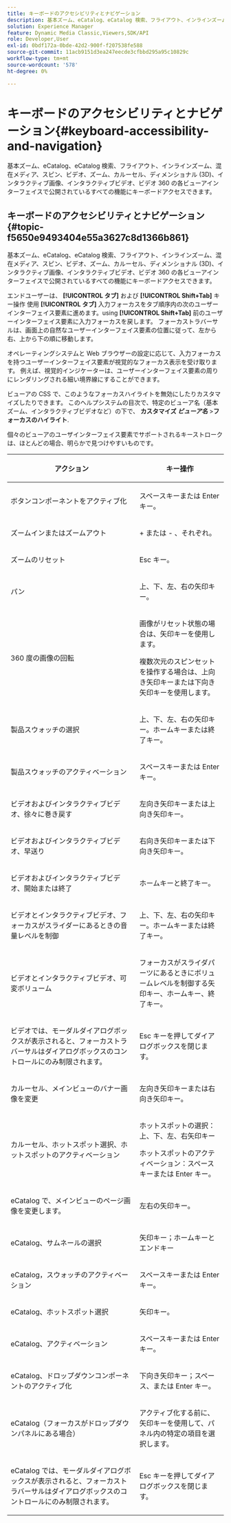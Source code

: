 ```yaml
---
title: キーボードのアクセシビリティとナビゲーション
description: 基本ズーム、eCatalog、eCatalog 検索、フライアウト、インラインズーム、混在メディア、スピン、ビデオ、ズーム、ディメンショナル (3D)、カルーセル、インタラクティブ画像、インタラクティブビデオ、Video360 の各ビューアインターフェイスで公開されているすべての機能にキーボードアクセスできます。
solution: Experience Manager
feature: Dynamic Media Classic,Viewers,SDK/API
role: Developer,User
exl-id: 0bdf172a-0bde-42d2-900f-f207538fe588
source-git-commit: 11acb9151d3ea247eecde3cfbbd295a95c10829c
workflow-type: tm+mt
source-wordcount: '578'
ht-degree: 0%

---
```


# キーボードのアクセシビリティとナビゲーション{#keyboard-accessibility-and-navigation}

基本ズーム、eCatalog、eCatalog 検索、フライアウト、インラインズーム、混在メディア、スピン、ビデオ、ズーム、カルーセル、ディメンショナル (3D)、インタラクティブ画像、インタラクティブビデオ、ビデオ 360 の各ビューアインターフェイスで公開されているすべての機能にキーボードアクセスできます。

<!-- Updated June 1, 2020 from https://wiki.corp.adobe.com/pages/viewpage.action?spaceKey=scene7qa&title=s7Viewers%2C+S7SDK%2C+S7OnDemand+Release+Notes - Contact is Sasha -->

## キーボードのアクセシビリティとナビゲーション {#topic-f5650e9493404e55a3627c8d1366b861}

基本ズーム、eCatalog、eCatalog 検索、フライアウト、インラインズーム、混在メディア、スピン、ビデオ、ズーム、カルーセル、ディメンショナル (3D)、インタラクティブ画像、インタラクティブビデオ、ビデオ 360 の各ビューアインターフェイスで公開されているすべての機能にキーボードアクセスできます。

エンドユーザーは、 **[!UICONTROL タブ]** および **[!UICONTROL Shift+Tab]** キー操作 使用 **[!UICONTROL タブ]** 入力フォーカスをタブ順序内の次のユーザーインターフェイス要素に進めます。using **[!UICONTROL Shift+Tab]** 前のユーザーインターフェイス要素に入力フォーカスを戻します。 フォーカストラバーサルは、画面上の自然なユーザーインターフェイス要素の位置に従って、左から右、上から下の順に移動します。

オペレーティングシステムと Web ブラウザーの設定に応じて、入力フォーカスを持つユーザーインターフェイス要素が視覚的なフォーカス表示を受け取ります。 例えば、視覚的インジケーターは、ユーザーインターフェイス要素の周りにレンダリングされる細い境界線にすることができます。

ビューアの CSS で、このようなフォーカスハイライトを無効にしたりカスタマイズしたりできます。 このヘルプシステムの目次で、特定のビューア名（基本ズーム、インタラクティブビデオなど）の下で、 **カスタマイズ *ビューア名*** >**&#x200B;フォーカスのハイライト&#x200B;**.

個々のビューアのユーザインターフェイス要素でサポートされるキーストロークは、ほとんどの場合、明らかで見つけやすいものです。

<table id="table_8C49100412224324BF1DBF7FDFDCCBF8"> 
 <thead> 
  <tr> 
   <th colname="col1" class="entry"> <p>アクション </p> </th> 
   <th colname="col2" class="entry"> <p>キー操作 </p> </th> 
  </tr> 
 </thead>
 <tbody> 
  <tr> 
   <td colname="col1"> <p>ボタンコンポーネントをアクティブ化 </p> </td> 
   <td colname="col2"> <p>スペースキーまたは Enter キー。 </p> </td> 
  </tr> 
  <tr> 
   <td colname="col1"> <p>ズームインまたはズームアウト </p> </td> 
   <td colname="col2"> <p> <span class="uicontrol"> + </span> または <span class="uicontrol"> - </span>、それぞれ。 </p> </td> 
  </tr> 
  <tr> 
   <td colname="col1"> <p>ズームのリセット </p> </td> 
   <td colname="col2"> <p>Esc キー。 </p> </td> 
  </tr> 
  <tr> 
   <td colname="col1"> <p>パン </p> </td> 
   <td colname="col2"> <p>上、下、左、右の矢印キー。 </p> </td> 
  </tr> 
  <tr> 
   <td colname="col1"> <p>360 度の画像の回転 </p> </td> 
   <td colname="col2"> <p>画像がリセット状態の場合は、矢印キーを使用します。 </p> <p>複数次元のスピンセットを操作する場合は、上向き矢印キーまたは下向き矢印キーを使用します。 </p> </td> 
  </tr> 
  <tr> 
   <td colname="col1"> <p>製品スウォッチの選択 </p> </td> 
   <td colname="col2"> <p>上、下、左、右の矢印キー。ホームキーまたは終了キー。 </p> </td> 
  </tr> 
  <tr> 
   <td colname="col1"> <p>製品スウォッチのアクティベーション </p> </td> 
   <td colname="col2"> <p>スペースキーまたは Enter キー。 </p> </td> 
  </tr> 
  <tr> 
   <td colname="col1"> <p>ビデオおよびインタラクティブビデオ、徐々に巻き戻す </p> </td> 
   <td colname="col2"> <p>左向き矢印キーまたは上向き矢印キー。 </p> </td> 
  </tr> 
  <tr> 
   <td colname="col1"> <p>ビデオおよびインタラクティブビデオ、早送り </p> </td> 
   <td colname="col2"> <p>右向き矢印キーまたは下向き矢印キー。 </p> </td> 
  </tr> 
  <tr> 
   <td colname="col1"> <p>ビデオおよびインタラクティブビデオ、開始または終了 </p> </td> 
   <td colname="col2"> <p>ホームキーと終了キー。 </p> </td> 
  </tr> 
  <tr> 
   <td colname="col1"> <p>ビデオとインタラクティブビデオ、フォーカスがスライダーにあるときの音量レベルを制御 </p> </td> 
   <td colname="col2"> <p>上、下、左、右の矢印キー。ホームキーまたは終了キー。 </p> </td> 
  </tr> 
  <tr> 
   <td colname="col1"> <p>ビデオとインタラクティブビデオ、可変ボリューム </p> </td> 
   <td colname="col2"> <p>フォーカスがスライダパーツにあるときにボリュームレベルを制御する矢印キー、ホームキー、終了キー。 </p> </td> 
  </tr> 
  <tr> 
   <td colname="col1"> <p>ビデオでは、モーダルダイアログボックスが表示されると、フォーカストラバーサルはダイアログボックスのコントロールにのみ制限されます。 </p> </td> 
   <td colname="col2"> <p>Esc キーを押してダイアログボックスを閉じます。 </p> </td> 
  </tr> 
  <tr> 
   <td colname="col1"> <p>カルーセル、メインビューのバナー画像を変更 </p> </td> 
   <td colname="col2"> <p>左向き矢印キーまたは右向き矢印キー。 </p> </td> 
  </tr> 
  <tr> 
   <td colname="col1"> <p>カルーセル、ホットスポット選択、ホットスポットのアクティベーション </p> </td> 
   <td colname="col2"> <p>ホットスポットの選択：上、下、左、右矢印キー </p> <p>ホットスポットのアクティベーション：スペースキーまたは Enter キー。 </p> </td> 
  </tr> 
  <tr> 
   <td colname="col1"> <p>eCatalog で、メインビューのページ画像を変更します。 </p> </td> 
   <td colname="col2"> <p> 左右の矢印キー。 </p> </td> 
  </tr> 
  <tr> 
   <td colname="col1"> <p>eCatalog、サムネールの選択 </p> </td> 
   <td colname="col2"> <p>矢印キー；ホームキーとエンドキー </p> </td> 
  </tr> 
  <tr> 
   <td colname="col1"> <p>eCatalog，スウォッチのアクティベーション </p> </td> 
   <td colname="col2"> <p>スペースキーまたは Enter キー。 </p> </td> 
  </tr> 
  <tr> 
   <td colname="col1"> <p>eCatalog、ホットスポット選択 </p> </td> 
   <td colname="col2"> <p>矢印キー。 </p> </td> 
  </tr> 
  <tr> 
   <td colname="col1"> <p>eCatalog、アクティベーション </p> </td> 
   <td colname="col2"> <p>スペースキーまたは Enter キー。 </p> </td> 
  </tr> 
  <tr> 
   <td colname="col1"> <p>eCatalog、ドロップダウンコンポーネントのアクティブ化 </p> </td> 
   <td colname="col2"> <p> 下向き矢印キー；スペース、または Enter キー。 </p> </td> 
  </tr> 
  <tr> 
   <td colname="col1"> <p>eCatalog（フォーカスがドロップダウンパネルにある場合） </p> </td> 
   <td colname="col2"> <p>アクティブ化する前に、矢印キーを使用して、パネル内の特定の項目を選択します。 </p> </td> 
  </tr> 
  <tr> 
   <td colname="col1"> <p>eCatalog では、モーダルダイアログボックスが表示されると、フォーカストラバーサルはダイアログボックスのコントロールにのみ制限されます。 </p> </td> 
   <td colname="col2"> <p>Esc キーを押してダイアログボックスを閉じます。 </p> </td> 
  </tr> 
 </tbody> 
</table>

